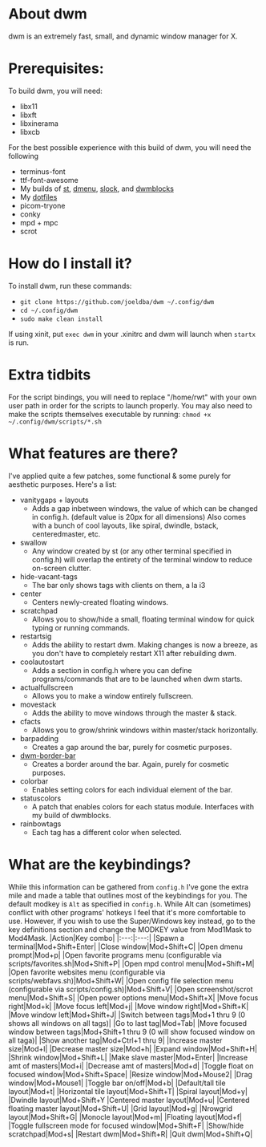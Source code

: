 # About dwm
dwm is an extremely fast, small, and dynamic window manager for X.

# Prerequisites:
To build dwm, you will need:
* libx11
* libxft
* libxinerama
* libxcb

For the best possible experience with this build of dwm, you will need the following
* terminus-font
* ttf-font-awesome
* My builds of [st](https://github.com/joeldba/st), [dmenu](https://github.com/joeldba/dmenu), [slock](https://github.com/joeldba/slock), and [dwmblocks](https://github.com/joeldba/dwmblocks)
* My [dotfiles](https://github.com/joeldba/dotfiles)
* picom-tryone
* conky
* mpd + mpc
* scrot

# How do I install it?
To install dwm, run these commands:

* `git clone https://github.com/joeldba/dwm ~/.config/dwm`
* `cd ~/.config/dwm`
* `sudo make clean install`

If using xinit, put `exec dwm` in your .xinitrc and dwm will launch when `startx` is run.

# Extra tidbits
For the script bindings, you will need to replace "/home/rwt" with your own user path in order for the scripts to launch properly.
You may also need to make the scripts themselves executable by running:
`chmod +x ~/.config/dwm/scripts/*.sh`

# What features are there?
I've applied quite a few patches, some functional & some purely for aesthetic purposes. Here's a list:
* vanitygaps + layouts
  * Adds a gap inbetween windows, the value of which can be changed in config.h. (default value is 20px for all dimensions) Also comes with a bunch of cool layouts, like spiral, dwindle, bstack, centeredmaster, etc. 
* swallow
  * Any window created by st (or any other terminal specified in config.h) will overlap the entirety of the terminal window to reduce on-screen clutter.
* hide-vacant-tags
  * The bar only shows tags with clients on them, a la i3
* center
  * Centers newly-created floating windows.
* scratchpad
  * Allows you to show/hide a small, floating terminal window for quick typing or running commands.
* restartsig
  * Adds the ability to restart dwm. Making changes is now a breeze, as you don't have to completely restart X11 after rebuilding dwm.
* coolautostart
  * Adds a section in config.h where you can define programs/commands that are to be launched when dwm starts.
* actualfullscreen
  * Allows you to make a window entirely fullscreen.
* movestack
  * Adds the ability to move windows through the master & stack.
* cfacts
  * Allows you to grow/shrink windows within master/stack horizontally.
* barpadding
  * Creates a gap around the bar, purely for cosmetic purposes.
* [dwm-border-bar](https://codemadness.org/paste/dwm-border-bar.patch)
  * Creates a border around the bar. Again, purely for cosmetic purposes.
* colorbar
  * Enables setting colors for each individual element of the bar.
* statuscolors
  * A patch that enables colors for each status module. Interfaces with my build of dwmblocks.
* rainbowtags
  * Each tag has a different color when selected.


# What are the keybindings?
While this information can be gathered from `config.h` I've gone the extra mile and made a table that outlines most of the keybindings for you. The default modkey is `Alt` as specified in `config.h`. While Alt can (sometimes) conflict with other programs' hotkeys I feel that it's more comfortable to use.
However, if you wish to use the Super/Windows key instead, go to the key definitions section and change the MODKEY value from Mod1Mask to Mod4Mask.
|Action|Key combo|
|:---:|:---:|
|Spawn a terminal|Mod+Shift+Enter|
|Close window|Mod+Shift+C|
|Open dmenu prompt|Mod+p|
|Open favorite programs menu (configurable via scripts/favorites.sh|Mod+Shift+P|
|Open mpd control menu|Mod+Shift+M|
|Open favorite websites menu (configurable via scripts/webfavs.sh)|Mod+Shift+W|
|Open config file selection menu (configurable via scripts/config.sh)|Mod+Shift+V|
|Open screenshot/scrot menu|Mod+Shift+S|
|Open power options menu|Mod+Shift+X|
|Move focus right|Mod+k|
|Move focus left|Mod+j|
|Move window right|Mod+Shift+K|
|Move window left|Mod+Shift+J|
|Switch between tags|Mod+1 thru 9 (0 shows all windows on all tags)|
|Go to last tag|Mod+Tab|
|Move focused window between tags|Mod+Shift+1 thru 9 (0 will show focused window on all taga)|
|Show another tag|Mod+Ctrl+1 thru 9|
|Increase master size|Mod+l|
|Decrease master size|Mod+h|
|Expand window|Mod+Shift+H|
|Shrink window|Mod+Shift+L|
|Make slave master|Mod+Enter|
|Increase amt of masters|Mod+i|
|Decrease amt of masters|Mod+d|
|Toggle float on focused window|Mod+Shift+Space|
|Resize window|Mod+Mouse2|
|Drag window|Mod+Mouse1|
|Toggle bar on/off|Mod+b|
|Default/tall tile layout|Mod+t|
|Horizontal tile layout|Mod+Shift+T|
|Spiral layout|Mod+y|
|Dwindle layout|Mod+Shift+Y
|Centered master layout|Mod+u|
|Centered floating master layout|Mod+Shift+U|
|Grid layout|Mod+g|
|Nrowgrid layout|Mod+Shift+G|
|Monocle layout|Mod+m|
|Floating layout|Mod+f|
|Toggle fullscreen mode for focused window|Mod+Shift+F|
|Show/hide scratchpad|Mod+s|
|Restart dwm|Mod+Shift+R|
|Quit dwm|Mod+Shift+Q|

